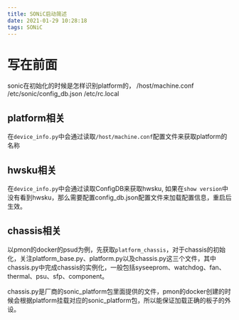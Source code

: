 ```yaml
---
title: SONiC启动简述
date: 2021-01-29 10:28:18
tags: SONiC
---
```


# 写在前面
sonic在初始化的时候是怎样识别platform的，
/host/machine.conf
/etc/sonic/config_db.json
/etc/rc.local

## platform相关

在`device_info.py`中会通过读取`/host/machine.conf`配置文件来获取platform的名称

## hwsku相关

在`device_info.py`中会通过读取ConfigDB来获取hwsku, 如果在`show version`中没有看到hwsku，那么需要配置config_db.json配置文件来加载配置信息，重启后生效。

## chassis相关

以pmon的docker的psud为例，先获取`platform_chassis`，对于chassis的初始化，关注platform_base.py、platform.py以及chassis.py这三个文件，其中chassis.py中完成chassis的实例化，一般包括syseeprom、watchdog、fan、thermal、psu、sfp、component。

chassis.py是厂商的sonic_platform包里面提供的文件，pmon的docker创建的时候会根据platform挂载对应的sonic_platform包，所以能保证加载正确的板子的外设。
